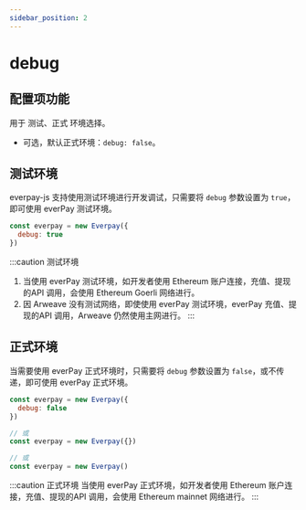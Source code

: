 ```yaml
---
sidebar_position: 2
---
```


# debug

## 配置项功能

用于 测试、正式 环境选择。 
* 可选，默认正式环境：`debug: false`。

## 测试环境

everpay-js 支持使用测试环境进行开发调试，只需要将 `debug` 参数设置为 `true`，即可使用 everPay 测试环境。

```js
const everpay = new Everpay({
  debug: true
})
```

:::caution 测试环境
1. 当使用 everPay 测试环境，如开发者使用 Ethereum 账户连接，充值、提现的API 调用，会使用 Ethereum Goerli 网络进行。
2. 因 Arweave 没有测试网络，即使使用 everPay 测试环境，everPay 充值、提现的API 调用，Arweave 仍然使用主网进行。
:::

## 正式环境

当需要使用 everPay 正式环境时，只需要将 `debug` 参数设置为 `false`，或不传递，即可使用 everPay 正式环境。

```js
const everpay = new Everpay({
  debug: false
})

// 或
const everpay = new Everpay({})

// 或
const everpay = new Everpay()
```

:::caution 正式环境
当使用 everPay 正式环境，如开发者使用 Ethereum 账户连接，充值、提现的API 调用，会使用 Ethereum mainnet 网络进行。
:::